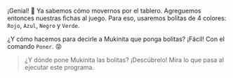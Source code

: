 <gs-toolbox toolbox-url="https://raw.githubusercontent.com/MumukiProject/mumuki-guia-gobstones-primeros-programas-kids/master/assets/toolbox_1553274591838.xml"></gs-toolbox>

¡Genial! :tada: Ya sabemos cómo movernos por el tablero. Agreguemos entonces nuestras fichas al juego. Para eso, usaremos bolitas de 4 colores: `Rojo`, `Azul`, `Negro` y `Verde`.

¿Y cómo hacemos para decirle a Mukinita que ponga bolitas? ¡Fácil! Con el comando `Poner`. :stuck_out_tongue_closed_eyes:


> ¿Y dónde pone Mukinita las bolitas? ¡Descúbrelo! Mira lo que pasa al ejecutar este programa.